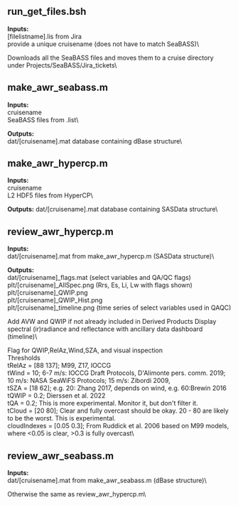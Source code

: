 ## run_get_files.bsh
   **Inputs:**\
       [filelistname].lis from Jira\
       provide a unique cruisename (does not have to match SeaBASS)\

   Downloads all the SeaBASS files and moves them to a cruise directory
   under Projects/SeaBASS/Jira_tickets\

## make_awr_seabass.m
   **Inputs:**\
       cruisename\
       SeaBASS files from .list\

   **Outputs:**\
       dat/[cruisename].mat database containing dBase structure\

## make_awr_hypercp.m
   **Inputs:**\
       cruisename\
       L2 HDF5 files from HyperCP\

   **Outputs:**
       dat/[cruisename].mat database containing SASData structure\

## review_awr_hypercp.m
   **Inputs:**\
       dat/[cruisename].mat from make_awr_hypercp.m (SASData structure)\

   **Outputs:**\
       dat/[cruisename]_flags.mat (select variables and QA/QC flags)\
       plt/[cruisename]_AllSpec.png (Rrs, Es, Li, Lw with flags shown)\
       plt/[cruisename]_QWIP.png\
       plt/[cruisename]_QWIP_Hist.png\
       plt/[cruisename]_timeline.png (time series of select variables used
       in QAQC)

 Add AVW and QWIP if not already included in Derived Products
 Display spectral (ir)radiance and reflectance with ancillary data
 dashboard (timeline)\

 Flag for QWIP,RelAz,Wind,SZA, and visual inspection\
 Thresholds\
 tRelAz = [88 137];  M99, Z17, IOCCG\
 tWind = 10;   6-7 m/s: IOCCG Draft Protocols, D'Alimonte pers. comm. 2019; 10 m/s: NASA SeaWiFS Protocols; 15 m/s: Zibordi 2009,\
 tSZA = [18 62];  e.g. 20: Zhang 2017, depends on wind, e.g. 60:Brewin 2016\
 tQWIP = 0.2;  Dierssen et al. 2022\
 tQA = 0.2;  This is more experimental. Monitor it, but don't filter it.\
 tCloud = [20 80];  Clear and fully overcast should be okay. 20 - 80 are likely to be the worst. This is experimental.\
 cloudIndexes = [0.05 0.3];  From Ruddick et al. 2006 based on M99 models, where <0.05 is clear, >0.3 is fully overcast\

## review_awr_seabass.m
   **Inputs:**\
       dat/[cruisename].mat from make_awr_seabass.m (dBase structure)\

   Otherwise the same as review_awr_hypercp.m\

